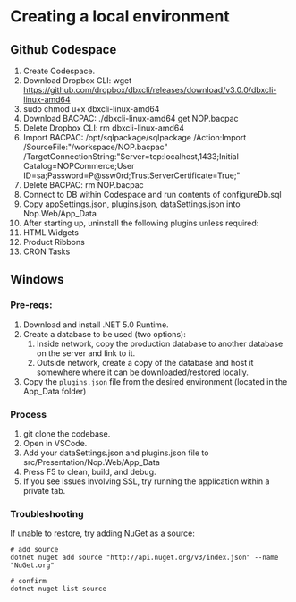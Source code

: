 # Creating a local environment

## Github Codespace

1. Create Codespace.
2. Download Dropbox CLI: wget https://github.com/dropbox/dbxcli/releases/download/v3.0.0/dbxcli-linux-amd64
3. sudo chmod u+x dbxcli-linux-amd64
4. Download BACPAC: ./dbxcli-linux-amd64 get NOP.bacpac
5. Delete Dropbox CLI: rm dbxcli-linux-amd64
6. Import BACPAC: /opt/sqlpackage/sqlpackage /Action:Import /SourceFile:"/workspace/NOP.bacpac" /TargetConnectionString:"Server=tcp:localhost,1433;Initial Catalog=NOPCommerce;User ID=sa;Password=P@ssw0rd;TrustServerCertificate=True;"
7. Delete BACPAC: rm NOP.bacpac
8. Connect to DB within Codespace and run contents of configureDb.sql
9. Copy appSettings.json, plugins.json, dataSettings.json into Nop.Web/App_Data
10. After starting up, uninstall the following plugins unless required:
  1. HTML Widgets
  2. Product Ribbons
  3. CRON Tasks

## Windows

### Pre-reqs:

1. Download and install .NET 5.0 Runtime.
2. Create a database to be used (two options):
    1. Inside network, copy the production database to another database on the server and link to it.
    2. Outside network, create a copy of the database and host it somewhere where it can be downloaded/restored locally.
3. Copy the `plugins.json` file from the desired environment (located in the App_Data folder)

### Process

1. git clone the codebase.
2. Open in VSCode.
3. Add your dataSettings.json and plugins.json file to src/Presentation/Nop.Web/App_Data
4. Press F5 to clean, build, and debug.
5. If you see issues involving SSL, try running the application within a private tab.

### Troubleshooting

If unable to restore, try adding NuGet as a source:

```
# add source
dotnet nuget add source "http://api.nuget.org/v3/index.json" --name "NuGet.org"

# confirm
dotnet nuget list source
```
